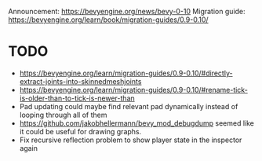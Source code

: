 Announcement: https://bevyengine.org/news/bevy-0-10
Migration guide: https://bevyengine.org/learn/book/migration-guides/0.9-0.10/

# TODO
- https://bevyengine.org/learn/migration-guides/0.9-0.10/#directly-extract-joints-into-skinnedmeshjoints
- https://bevyengine.org/learn/migration-guides/0.9-0.10/#rename-tick-is-older-than-to-tick-is-newer-than
- Pad updating could maybe find relevant pad dynamically instead of looping through all of them
- https://github.com/jakobhellermann/bevy_mod_debugdump seemed like it could be useful for drawing graphs.
- Fix recursive reflection problem to show player state in the inspector again
